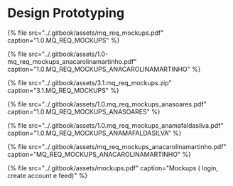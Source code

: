 # Design Prototyping

{% file src="../.gitbook/assets/mq\_req\_mockups.pdf" caption="1.0.MQ\_REQ\_MOCKUPS" %}

{% file src="../.gitbook/assets/1.0-mq\_req\_mockups\_anacarolinamartinho.pdf" caption="1.0.MQ\_REQ\_MOCKUPS\_ANACAROLINAMARTINHO" %}

{% file src="../.gitbook/assets/3.1.mq\_req\_mockups.zip" caption="3.1.MQ\_REQ\_MOCKUPS" %}

{% file src="../.gitbook/assets/1.0.mq\_req\_mockups\_anasoares.pdf" caption="1.0.MQ\_REQ\_MOCKUPS\_ANASOARES" %}

{% file src="../.gitbook/assets/1.0.mq\_req\_mockups\_anamafaldasilva.pdf" caption="1.0.MQ\_REQ\_MOCKUPS\_ANAMAFALDASILVA" %}

{% file src="../.gitbook/assets/mq\_req\_mockups\_anacarolinamartinho.pdf" caption="MQ\_REQ\_MOCKUPS\_ANACAROLINAMARTINHO" %}

{% file src="../.gitbook/assets/mockups.pdf" caption="Mockups \( login, create account e feed\)" %}

